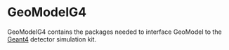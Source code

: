 # GeoModelG4

GeoModelG4 contains the packages needed to interface GeoModel to the [Geant4](https://geant4.web.cern.ch/) detector simulation kit.
